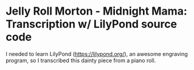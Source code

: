# Jelly Roll Morton - Midnight Mama: Transcription w/ LilyPond source code


I needed to learn LilyPond (https://lilypond.org/), an awesome engraving program, so I transcribed this dainty piece from a piano roll.
